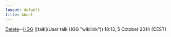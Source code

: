 ```yaml
---
layout: default
title: About
---
```


[Delete](Delete "wikilink")--[HGG](User:HGG "wikilink") ([talk](User talk:HGG "wikilink")) 18:13, 5 October 2014 (CEST)
